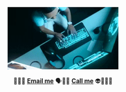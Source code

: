 <div align="center">
  <img width="256" height="144" src="./banner.gif" alt="Banner GIF" />
</div>
<p align="center">
🧟💀🥶
<b><a href="mailto:xartyacode@gmail.com">Email me</a></b>
🗣️💯🔥
<b><a href="https://youtu.be/tngB1YfI5Sk">Call me</a></b>
👽😶‍🌫️🤖
</p>

